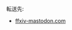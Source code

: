 <div>

転送先:

-   [ffxiv-mastodon.com](/Ffxiv-mastodon.com "Ffxiv-mastodon.com")

</div>

<div>

</div>
